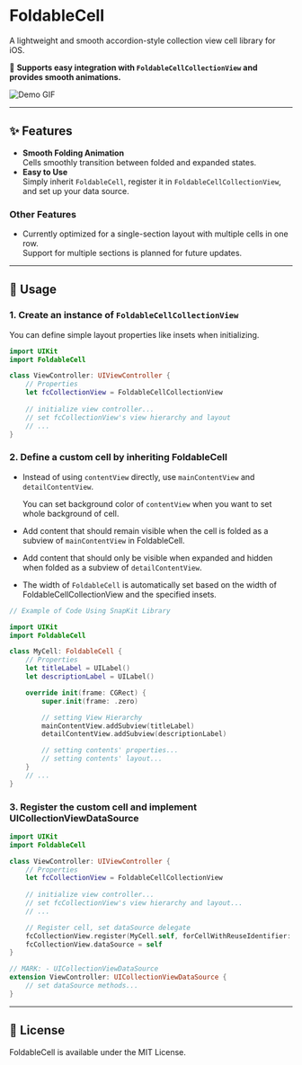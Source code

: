 # FoldableCell

A lightweight and smooth accordion-style collection view cell library for iOS.

📌 **Supports easy integration with `FoldableCellCollectionView` and provides smooth animations.**  

![Demo GIF](path/to/demo.gif) <!-- 여기에 GIF 파일을 추가해주세요 -->

---

## ✨ Features

- **Smooth Folding Animation**  
  Cells smoothly transition between folded and expanded states.  
- **Easy to Use**  
  Simply inherit `FoldableCell`, register it in `FoldableCellCollectionView`, and set up your data source.

### Other Features  
- Currently optimized for a single-section layout with multiple cells in one row.  
  Support for multiple sections is planned for future updates.  

---

## 🚀 Usage

### 1. Create an instance of `FoldableCellCollectionView`
You can define simple layout properties like insets when initializing.

```swift
import UIKit
import FoldableCell

class ViewController: UIViewController {
    // Properties
    let fcCollectionView = FoldableCellCollectionView
    
    // initialize view controller...
    // set fcCollectionView's view hierarchy and layout
    // ...
}
```

### 2. Define a custom cell by inheriting FoldableCell
- Instead of using `contentView` directly, use `mainContentView` and `detailContentView`.
  
  You can set background color of `contentView` when you want to set whole background of cell.
- Add content that should remain visible when the cell is folded as a subview of `mainContentView` in FoldableCell.
- Add content that should only be visible when expanded and hidden when folded as a subview of `detailContentView`.
- The width of `FoldableCell` is automatically set based on the width of FoldableCellCollectionView and the specified insets.
``` swift
// Example of Code Using SnapKit Library

import UIKit
import FoldableCell

class MyCell: FoldableCell {
    // Properties
    let titleLabel = UILabel()
    let descriptionLabel = UILabel()

    override init(frame: CGRect) {
        super.init(frame: .zero)

        // setting View Hierarchy
        mainContentView.addSubview(titleLabel)
        detailContentView.addSubview(descriptionLabel)

        // setting contents' properties...
        // setting contents' layout...
    }
    // ...
}
```

### 3. Register the custom cell and implement UICollectionViewDataSource
``` swift
import UIKit
import FoldableCell

class ViewController: UIViewController {
    // Properties
    let fcCollectionView = FoldableCellCollectionView
    
    // initialize view controller...
    // set fcCollectionView's view hierarchy and layout...
    // ...

    // Register cell, set dataSource delegate
    fcCollectionView.register(MyCell.self, forCellWithReuseIdentifier: "MyCell")
    fcCollectionView.dataSource = self
}

// MARK: - UICollectionViewDataSource
extension ViewController: UICollectionViewDataSource {
    // set dataSource methods...
}
```
---
## 📜 License

FoldableCell is available under the MIT License.
